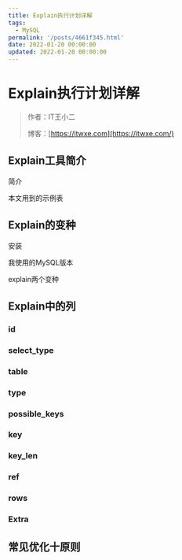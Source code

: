 ```yaml
---
title: Explain执行计划详解
tags:
  - MySQL
permalink: '/posts/4661f345.html'
date: 2022-01-20 00:00:00
updated: 2022-01-20 00:00:00
---
```


# Explain执行计划详解

> 作者：IT王小二
>
> 博客：[https://itwxe.com](https://itwxe.com/) 

## Explain工具简介

简介

本文用到的示例表

## Explain的变种

安装

我使用的MySQL版本

explain两个变种

## Explain中的列

###  id

### select_type

### table

### type

### possible_keys

### key

### key_len

### ref

### rows

### Extra

## 常见优化十原则

